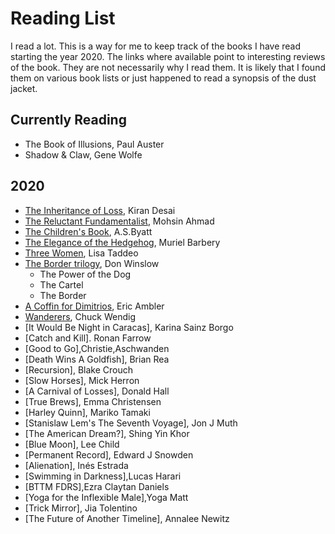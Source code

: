 # Reading List

I read a lot. This is a way for me to keep track of the books I have read starting the year 2020.
The links where available point to interesting reviews of the book. They are not necessarily why I read them. It is likely that I found them on various book lists or just happened to read a synopsis of the dust jacket. 

## Currently Reading
* The Book of Illusions, Paul Auster
* Shadow & Claw, Gene Wolfe


## 2020
* [The Inheritance of Loss](https://bookmarks.reviews/reviews/the-inheritance-of-loss/), Kiran Desai
* [The Reluctant Fundamentalist](https://lithub.com/why-every-american-should-read-the-relucant-fundamentalist/),  Mohsin Ahmad 
* [The Children's Book](https://www.npr.org/2011/07/29/120058248/free-loves-discontents-a-s-byatts-children), A.S.Byatt
* [The Elegance of the Hedgehog](http://www.words-and-dirt.com/words/review-muriel-barberys-the-elegance-of-the-hedgehog/), Muriel Barbery
* [Three Women](https://www.npr.org/2019/07/08/739523657/debut-book-tells-of-the-real-life-longings-and-frustrations-of-three-women), Lisa Taddeo
* [The Border trilogy](https://www.npr.org/2019/03/03/698645059/the-border-is-shakespeare-for-our-times-seriously), Don Winslow
    * The Power of the Dog
    * The Cartel
    * The Border
* [A Coffin for Dimitrios](https://blog.mcdaniel.edu/mysteryreviewsfa2017/1920-1939/a-coffin-for-dimitrios-by-eric-ambler-1938/), Eric Ambler
* [Wanderers](https://www.npr.org/2019/07/06/738974776/these-wanderers-are-heading-for-the-end-of-the-world), Chuck Wendig
* [It Would Be Night in Caracas], Karina Sainz Borgo
* [Catch and Kill]. Ronan Farrow
* [Good to Go],Christie,Aschwanden 
* [Death Wins A Goldfish], Brian Rea
* [Recursion], Blake Crouch
* [Slow Horses], Mick Herron
* [A Carnival of Losses], Donald Hall
* [True Brews], Emma Christensen
* [Harley Quinn], Mariko Tamaki
* [Stanislaw Lem's The Seventh Voyage], Jon J Muth
* [The American Dream?], Shing Yin Khor
* [Blue Moon], Lee Child
* [Permanent Record], Edward J Snowden
* [Alienation], Inés Estrada
* [Swimming in Darkness],Lucas Harari 
* [BTTM FDRS],Ezra Claytan Daniels
* [Yoga for the Inflexible Male],Yoga Matt 
* [Trick Mirror], Jia Tolentino 
* [The Future of Another Timeline], Annalee Newitz 
